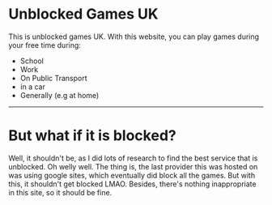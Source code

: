 # Unblocked Games UK
This is unblocked games UK. With this website, you can play games during your free time during:
- School
- Work
- On Public Transport
- in a car
- Generally (e.g at home)
---
# But what if it is blocked?
Well, it shouldn't be, as I did lots of research to find the best service that is unblocked.
Oh welly well.
The thing is, the last provider this was hosted on was using google sites, which eventually did block all the games.
But with this, it shouldn't get blocked LMAO.
Besides, there's nothing inappropriate in this site, so it should be fine.
